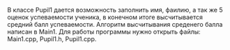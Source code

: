 В классе Pupil1 дается возможность заполнить имя, фаилию, а так же 5 оценок успеваемости ученика, в конечном итоге высчитывается средний балл успеваемости. Алгоритм высчитывания среденего балла написан в Main1.
Для работы программы нужно открыть файлы: Main1.cpp, Pupil1.h, Pupil1.cpp.
